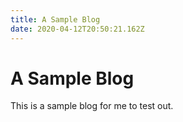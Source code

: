 ```yaml
---
title: A Sample Blog
date: 2020-04-12T20:50:21.162Z
---
```


# A Sample Blog

This is a sample blog for me to test out.
